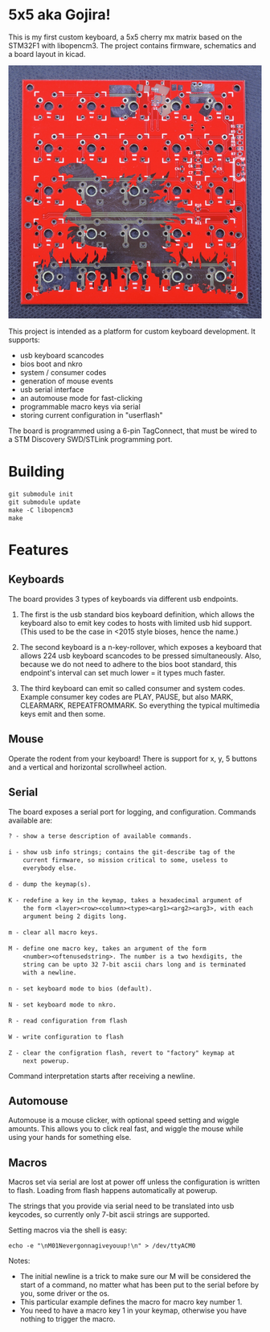 5x5 aka Gojira!
===============

This is my first custom keyboard, a 5x5 cherry mx matrix based on the STM32F1
with libopencm3. The project contains firmware, schematics and a board layout
in kicad.

![Board Front Picture](schematic/pictures/front.jpg)

This project is intended as a platform for custom keyboard development. It
supports:
- usb keyboard scancodes
- bios boot and nkro
- system / consumer codes
- generation of mouse events
- usb serial interface
- an automouse mode for fast-clicking
- programmable macro keys via serial
- storing current configuration in "userflash"

The board is programmed using a 6-pin TagConnect, that must be wired
to a STM Discovery SWD/STLink programming port.

Building
========

    git submodule init
    git submodule update
    make -C libopencm3
    make

Features
========

Keyboards
---------

The board provides 3 types of keyboards via different usb
endpoints.

1. The first is the usb standard bios keyboard definition, which
   allows the keyboard also to emit key codes to hosts with limited
   usb hid support. (This used to be the case in <2015 style bioses,
   hence the name.)

2. The second keyboard is a n-key-rollover, which exposes a keyboard
   that allows 224 usb keyboard scancodes to be pressed
   simultaneously. Also, because we do not need to adhere to the bios
   boot standard, this endpoint's interval can set much lower = it
   types much faster.

3. The third keyboard can emit so called consumer and system
   codes. Example consumer key codes are PLAY, PAUSE, but also MARK,
   CLEARMARK, REPEATFROMMARK. So everything the typical multimedia
   keys emit and then some.

Mouse
-----

Operate the rodent from your keyboard! There is support for x, y, 5
buttons and a vertical and horizontal scrollwheel action.

Serial
------

The board exposes a serial port for logging, and
configuration. Commands available are:

    ? - show a terse description of available commands.

    i - show usb info strings; contains the git-describe tag of the
        current firmware, so mission critical to some, useless to
        everybody else.

    d - dump the keymap(s).

    K - redefine a key in the keymap, takes a hexadecimal argument of
        the form <layer><row><column><type><arg1><arg2><arg3>, with each
        argument being 2 digits long.

    m - clear all macro keys.

    M - define one macro key, takes an argument of the form
        <number><oftenusedstring>. The number is a two hexdigits, the
        string can be upto 32 7-bit ascii chars long and is terminated
        with a newline.

    n - set keyboard mode to bios (default).

    N - set keyboard mode to nkro.

    R - read configuration from flash

    W - write configuration to flash

    Z - clear the configration flash, revert to "factory" keymap at
        next powerup.

Command interpretation starts after receiving a newline.

Automouse
---------

Automouse is a mouse clicker, with optional speed setting and wiggle
amounts. This allows you to click real fast, and wiggle the mouse
while using your hands for something else.

Macros
------

Macros set via serial are lost at power off unless the configuration
is written to flash. Loading from flash happens automatically at
powerup.

The strings that you provide via serial need to be translated into usb
keycodes, so currently only 7-bit ascii strings are supported.

Setting macros via the shell is easy:

    echo -e "\nM01Nevergonnagiveyouup!\n" > /dev/ttyACM0

Notes:

- The initial newline is a trick to make sure our M will be considered
  the start of a command, no matter what has been put to the serial
  before by you, some driver or the os.
- This particular example defines the macro for macro key number 1.
- You need to have a macro key 1 in your keymap, otherwise you have
  nothing to trigger the macro.
